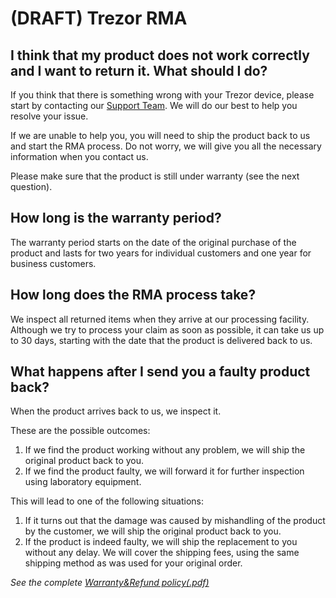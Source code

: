 # (DRAFT) Trezor RMA


## I think that my product does not work correctly and I want to return it. What should I do?

If you think that there is something wrong with your Trezor device, please start by contacting our [Support Team](https://trezor.io/support/). We will do our best to help you resolve your issue.

If we are unable to help you, you will need to ship the product back to us and start the RMA process. Do not worry, we will give you all the necessary information when you contact us.

Please make sure that the product is still under warranty (see the next question).

## How long is the warranty period?

The warranty period starts on the date of the original purchase of the product and lasts for two years for individual customers and one year for business customers.

## How long does the RMA process take?

We inspect all returned items when they arrive at our processing facility. Although we try to process your claim as soon as possible, it can take us up to 30 days, starting with the date that the product is delivered back to us.

## What happens after I send you a faulty product back?

When the product arrives back to us, we inspect it.

These are the possible outcomes:

1.  If we find the product working without any problem, we will ship the original product back to you.
2.  If we find the product faulty, we will forward it for further inspection using laboratory equipment.

This will lead to one of the following situations:

1.  If it turns out that the damage was caused by mishandling of the product by the customer, we will ship the original product back to you.
2.  If the product is indeed faulty, we will ship the replacement to you without any delay. We will cover the shipping fees, using the same shipping method as was used for your original order.

_See the complete [Warranty&Refund policy(.pdf)](https://shop.trezor.io/static/shared/warranty-refund-policy.pdf)_